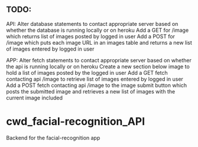 TODO:
-----

API:
Alter database statements to contact appropriate server based on whether the database is running locally or on heroku
Add a GET for /image which returns list of images posted by logged in user
Add a POST for /image which puts each image URL in an images table and returns a new list of images entered by logged in user

APP:
Alter fetch statements to contact appropriate server based on whether the api is running locally or on heroku
Create a new section below image to hold a list of images posted by the logged in user
Add a GET fetch contacting api /image to retrieve list of images entered by logged in user
Add a POST fetch contacting api /image to the image submit button which posts the submitted image and retrieves a new list of images with   the current image included

# cwd_facial-recognition_API
Backend for the facial-recognition app
